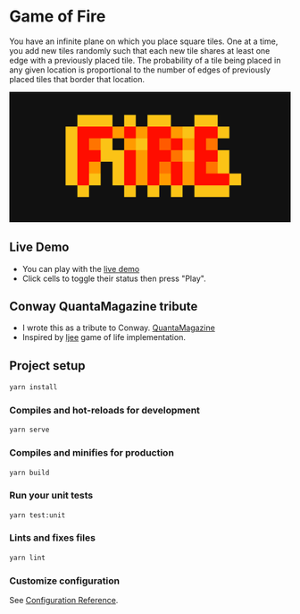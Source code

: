 # Game of Fire

You have an infinite plane on which you place square tiles. One at a time, you add new tiles randomly such that each new tile shares at least one edge with a previously placed tile. The probability of a tile being placed in any given location is proportional to the number of edges of previously placed tiles that border that location.

![Game of Fire](./src/assets/fire.png)

## Live Demo

- You can play with the [live demo](http://logicien.fr/conway/)
- Click cells to toggle their status then press "Play".

## Conway QuantaMagazine tribute

- I wrote this as a tribute to Conway. [QuantaMagazine](https://www.quantamagazine.org/three-math-puzzles-inspired-by-john-horton-conway-20201015/#comments)
- Inspired by [ljee](https://github.com/Ijee) game of life implementation.

## Project setup

```bash
yarn install
```

### Compiles and hot-reloads for development

```bash
yarn serve
```

### Compiles and minifies for production

```bash
yarn build
```

### Run your unit tests

```bash
yarn test:unit
```

### Lints and fixes files

```bash
yarn lint
```

### Customize configuration

See [Configuration Reference](https://cli.vuejs.org/config/).
